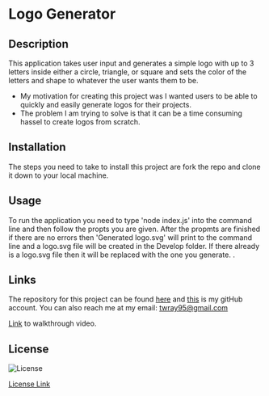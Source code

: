 # Logo Generator

## Description

This application takes user input and generates a simple logo with up to 3 letters inside either a circle, triangle, or square and sets the color of the letters and shape to whatever the user wants them to be.

- My motivation for creating this project was I wanted users to be able to quickly and easily generate logos for their projects.
- The problem I am trying to solve is that it can be a time consuming hassel to create logos from scratch.

## Installation

The steps you need to take to install this project are fork the repo and clone it down to your local machine.

## Usage

To run the application you need to type 'node index.js' into the command line and then follow the propts you are given. After the propmts are finished if there are no errors then 'Generated logo.svg' will print to the command line and a logo.svg file will be created in the Develop folder. If there already is a logo.svg file then it will be replaced with the one you generate. .

## Links

The repository for this project can be found [here](https://github.com/Twray95/logoGenerator) and [this](https://github.com/Twray95) is my gitHub account. You can also reach me at my email: twray95@gmail.com

[Link](https://drive.google.com/file/d/1lg3qE1gktGQC-6T5rK34A5DbJcONfisp/view) to walkthrough video.

## License

![License](https://img.shields.io/badge/license-mit-lightgrey)

[License Link](https://choosealicense.com/licenses/mit/)
